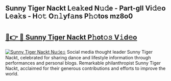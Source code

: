 ## Sunny Tiger Nackt L𝚎a𝚔ed N𝚞𝚍e - Part-glI Vi𝚍𝚎o L𝚎a𝚔s - H𝚘𝚝 O𝚗𝚕yf𝚊ns P𝚑𝚘tos mz8o0

# <h2><a href="http://kf2u76c.oniu.top/?m=Sunny+Tiger+Nackt">🔗👉 🔴 Sunny Tiger Nackt P𝚑ot𝚘𝚜 V𝚒d𝚎o</a></h2>

[![Sunny Tiger Nackt Nu𝚍e𝚜](https://i.imgur.com/0qMVB7G.gif)](http://kf2u76c.oniu.top/?m=Sunny+Tiger+Nackt)
Social media thought leader Sunny Tiger Nackt, celebrated for sharing dance and lifestyle information through performances and personal blogs. Remarkable philanthropist Sunny Tiger Nackt, acclaimed for their generous contributions and efforts to improve the world.  
